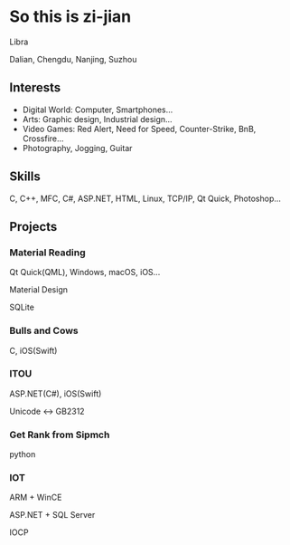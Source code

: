 # So this is zi-jian

Libra

Dalian, Chengdu, Nanjing, Suzhou

## Interests
- Digital World: Computer, Smartphones...
- Arts: Graphic design, Industrial design...
- Video Games: Red Alert, Need for Speed, Counter-Strike, BnB, Crossfire...
- Photography, 	Jogging, Guitar

## Skills
C, C++, MFC, C#, ASP.NET, HTML, Linux, TCP/IP, Qt Quick, Photoshop...

## Projects

### Material Reading
Qt Quick(QML), Windows, macOS, iOS...

Material Design

SQLite

### Bulls and Cows
C, iOS(Swift)

### ITOU
ASP.NET(C#), iOS(Swift)

Unicode <-> GB2312

### Get Rank from Sipmch
python

### IOT
ARM + WinCE

ASP.NET + SQL Server

IOCP
